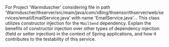 For Project 'Warmduscher' considering file in path 'Warmduscher/thserver/src/main/java/com/x8ing/thsensor/thserver/web/services/email/EmailService.java' with name 'EmailService.java'...
This class utilizes constructor injection for the `MailSend` dependency. Explain the benefits of constructor injection over other types of dependency injection (field or setter injection) in the context of Spring applications, and how it contributes to the testability of this service.